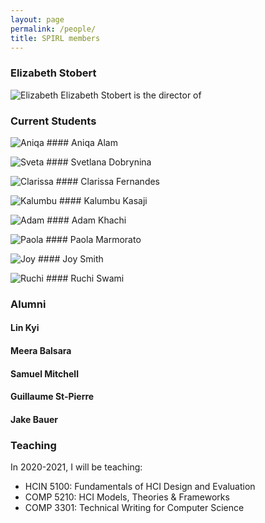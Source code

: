 ```yaml
---
layout: page
permalink: /people/
title: SPIRL members
---
```


### Elizabeth Stobert
![Elizabeth](/least-github-pages/assets/elizabeth_headshot.png) Elizabeth Stobert is the director of 


### Current Students

![Aniqa](/least-github-pages/assets/logo.png) #### Aniqa Alam

![Sveta](/least-github-pages/assets/logo.png) #### Svetlana Dobrynina

![Clarissa](/least-github-pages/assets/logo.png) #### Clarissa Fernandes

![Kalumbu](/least-github-pages/assets/logo.png) #### Kalumbu Kasaji

![Adam](/least-github-pages/assets/logo.png) #### Adam Khachi

![Paola](/least-github-pages/assets/logo.png) #### Paola Marmorato

![Joy](/least-github-pages/assets/logo.png) #### Joy Smith

![Ruchi](/least-github-pages/assets/logo.png) #### Ruchi Swami


### Alumni

#### Lin Kyi
#### Meera Balsara
#### Samuel Mitchell
#### Guillaume St-Pierre
#### Jake Bauer


### Teaching

In 2020-2021, I will be teaching: 

- HCIN 5100: Fundamentals of HCI Design and Evaluation
- COMP 5210: HCI Models, Theories & Frameworks
- COMP 3301: Technical Writing for Computer Science
